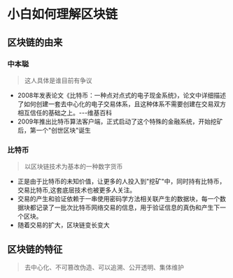 # 小白如何理解区块链
## 区块链的由来
### 中本聪
> 这人具体是谁目前有争议

* 2008年发表论文《比特币：一种点对点式的电子现金系统》，论文中详细描述了如何创建一套去中心化的电子交易体系，且这种体系不需要创建在交易双方相互信任的基础之上。---维基百科
* 2009年推出比特币算法客户端，正式启动了这个特殊的金融系统，开始挖矿后，第一个"创世区块"诞生

### 比特币
> 以区块链技术为基本的一种数字货币

* 正是由于比特币的未知价值，让更多的人投入到"挖矿"中，同时持有比特币，交易比特币,这套底层技术也被更多人关注。
* 交易的产生和验证依赖于一串使用密码学方法相关联产生的数据块，每一个数据块都记录了一批次比特币网络交易的信息，用于验证信息的真伪和产生下一个区块。
* 随着交易的扩大，区块链变长变大

## 区块链的特征
> 去中心化、不可篡改伪造、可以追溯、公开透明、集体维护

### 